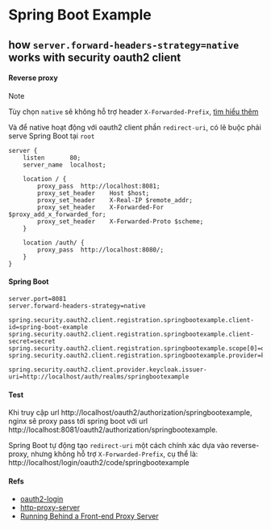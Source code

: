# Spring Boot Example

## how `server.forward-headers-strategy=native` works with security oauth2 client

#### Reverse proxy

> [!NOTE]
> Tùy chọn `native` sẽ không hỗ trợ header `X-Forwarded-Prefix`, [tìm hiểu thêm](https://stackoverflow.com/questions/68318269/spring-server-forward-headers-strategy-native-vs-framework)
>
> Và để native hoạt động với oauth2 client phần `redirect-uri`, có lẽ buộc phải serve Spring Boot tại `root`

```text
server {
    listen       80;
    server_name  localhost;

    location / {
        proxy_pass	http://localhost:8081;
        proxy_set_header	Host $host;
        proxy_set_header	X-Real-IP $remote_addr;
        proxy_set_header	X-Forwarded-For $proxy_add_x_forwarded_for;
        proxy_set_header	X-Forwarded-Proto $scheme;
    }
    
    location /auth/ {
        proxy_pass	http://localhost:8080/;
    }
}
```

#### Spring Boot

```properties
server.port=8081
server.forward-headers-strategy=native

spring.security.oauth2.client.registration.springbootexample.client-id=spring-boot-example
spring.security.oauth2.client.registration.springbootexample.client-secret=secret
spring.security.oauth2.client.registration.springbootexample.scope[0]=openid
spring.security.oauth2.client.registration.springbootexample.provider=keycloak

spring.security.oauth2.client.provider.keycloak.issuer-uri=http://localhost/auth/realms/springbootexample
```

#### Test

Khi truy cập url http://localhost/oauth2/authorization/springbootexample, nginx sẽ proxy pass tới spring boot với
url http://localhost:8081/oauth2/authorization/springbootexample.

Spring Boot tự động tạo `redirect-uri` một cách chính xác dựa vào reverse-proxy, nhưng không hỗ trợ `X-Forwarded-Prefix`, cụ thể là:
http://localhost/login/oauth2/code/springbootexample

#### Refs
* [oauth2-login](https://docs.spring.io/spring-security/reference/reactive/oauth2/login/core.html)
* [http-proxy-server](https://docs.spring.io/spring-security/reference/features/exploits/http.html#http-proxy-server)
* [Running Behind a Front-end Proxy Server](https://docs.spring.io/spring-boot/how-to/webserver.html#howto.webserver.use-behind-a-proxy-server)